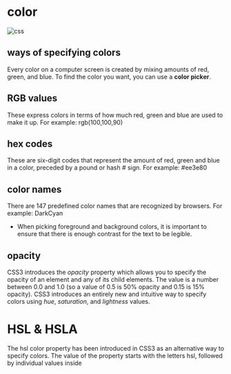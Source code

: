 # color

![css](https://cdn.mos.cms.futurecdn.net/Vp9WvV7YKdH4k8sKRePcE8-970-80.jpg.webp)

## ways of specifying colors
Every color on a computer screen is created by mixing amounts of red,
green, and blue. To find the color you want, you can use a **color picker**.

## RGB values
These express colors in terms
of how much red, green and
blue are used to make it up. For
example: rgb(100,100,90)
 
## hex codes
These are six-digit codes that
represent the amount of red,
green and blue in a color,
preceded by a pound or hash #
sign. For example: #ee3e80

## color names
There are 147 predefined color
names that are recognized
by browsers. For example:
DarkCyan

* When picking foreground and background
colors, it is important to ensure that there is
enough contrast for the text to be legible.

## opacity 
CSS3 introduces the *opacity*
property which allows you to
specify the opacity of an element
and any of its child elements.
The value is a number between
0.0 and 1.0 (so a value of 0.5
is 50% opacity and 0.15 is 15%
opacity).
CSS3 introduces an entirely new and intuitive
way to specify colors using *hue*, *saturation*,
and *lightness* values.

# HSL & HSLA

The hsl color property has
been introduced in CSS3 as an
alternative way to specify colors.
The value of the property starts
with the letters hsl, followed
by individual values inside


